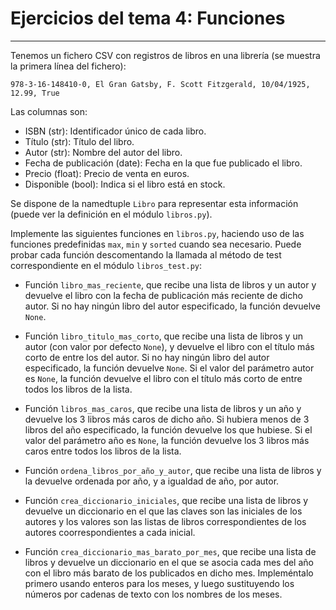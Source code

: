 # Ejercicios del tema 4: Funciones
---

Tenemos un fichero CSV con registros de libros en una librería (se muestra la primera línea del fichero):

```
978-3-16-148410-0, El Gran Gatsby, F. Scott Fitzgerald, 10/04/1925, 12.99, True
```

Las columnas son:

* ISBN (str): Identificador único de cada libro.
* Título (str): Título del libro.
* Autor (str): Nombre del autor del libro.
* Fecha de publicación (date): Fecha en la que fue publicado el libro.
* Precio (float): Precio de venta en euros.
* Disponible (bool): Indica si el libro está en stock.

Se dispone de la namedtuple ``Libro`` para representar esta información (puede ver la definición en el módulo ``libros.py``).

Implemente las siguientes funciones en ``libros.py``, haciendo uso de las funciones predefinidas ``max``, ``min`` y ``sorted`` cuando sea necesario. Puede probar cada función descomentando la llamada al método de test correspondiente en el módulo ``libros_test.py``:

* Función ``libro_mas_reciente``, que recibe una lista de libros y un autor y devuelve el libro con la fecha de publicación más reciente de dicho autor. Si no hay ningún libro del autor especificado, la función devuelve ``None``.

* Función ``libro_titulo_mas_corto``, que recibe una lista de libros y un autor (con valor por defecto ``None``), y devuelve el libro con el título más corto de entre los del autor. Si no hay ningún libro del autor especificado, la función devuelve ``None``. Si el valor del parámetro autor es ``None``, la función devuelve el libro con el título más corto de entre todos los libros de la lista.

* Función ``libros_mas_caros``, que recibe una lista de libros y un año y devuelve los 3 libros más caros de dicho año. Si hubiera menos de 3 libros del año especificado, la función devuelve los que hubiese. Si el valor del parámetro año es ``None``, la función devuelve los 3 libros más caros entre todos los libros de la lista.

* Función ``ordena_libros_por_año_y_autor``, que recibe una lista de libros y la devuelve ordenada por año, y a igualdad de año, por autor.

* Función ``crea_diccionario_iniciales``, que recibe una lista de libros y devuelve un diccionario en el que las claves son las iniciales de los autores y los valores son las listas de libros correspondientes de los autores coorrespondientes a cada inicial.

* Función ``crea_diccionario_mas_barato_por_mes``, que recibe una lista de libros y devuelve un diccionario en el que se asocia cada mes del año con el libro más barato de los publicados en dicho mes. Impleméntalo primero usando enteros para los meses, y luego sustituyendo los números por cadenas de texto con los nombres de los meses.


